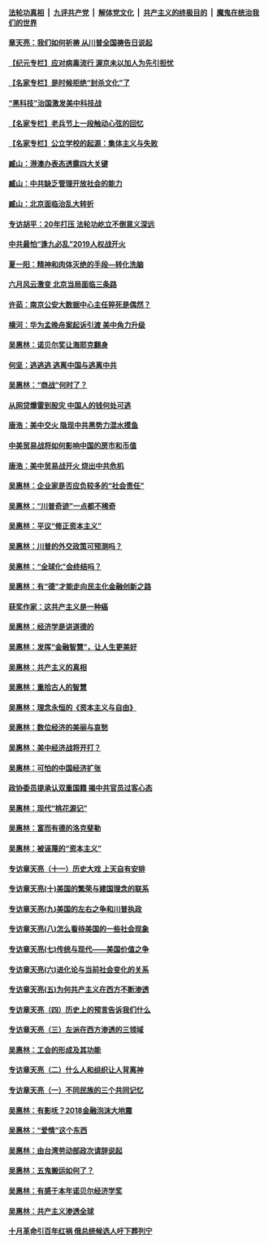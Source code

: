 ####  [法轮功真相](../../../../basic/blob/master/README.md?t=07050731) &nbsp;|&nbsp; [九评共产党](../../../../9ping.md/blob/master/README.md?t=07050731) &nbsp;|&nbsp; [解体党文化](../../../../jtdwh.md/blob/master/README.md?t=07050731)  &nbsp;|&nbsp; [共产主义的终极目的](../../../../gczydzjmd.md/blob/master/README.md?t=07050731) &nbsp;|&nbsp; [魔鬼在统治我们的世界](../../../../mgztzwmdsj.md/blob/master/README.md?t=07050731) 

#### [章天亮：我们如何祈祷 从川普全国祷告日说起](../pages/nsc423/n11944627.md?t=07050731) 

#### [【纪元专栏】应对病毒流行 渥京未以加人为先引担忧](../pages/nsc423/n11875714.md?t=07050731) 

#### [【名家专栏】是时候拒绝“封杀文化”了](../pages/nsc423/n11814093.md?t=07050731) 

#### [“黑科技”治国激发美中科技战](../pages/nsc423/n11638056.md?t=07050731) 

#### [【名家专栏】老兵节上一段触动心弦的回忆](../pages/nsc423/n11646016.md?t=07050731) 

#### [【名家专栏】公立学校的起源：集体主义与失败](../pages/nsc423/n11601833.md?t=07050731) 

#### [臧山：港澳办表态透露四大关键](../pages/nsc423/n11421628.md?t=07050731) 

#### [臧山：中共缺乏管理开放社会的能力](../pages/nsc423/n11407457.md?t=07050731) 

#### [臧山：北京面临治乱大转折](../pages/nsc423/n11406895.md?t=07050731) 

#### [专访胡平：20年打压 法轮功屹立不倒意义深远](../pages/nsc423/n11398800.md?t=07050731) 

#### [中共最怕“逢九必乱”2019人权战开火](../pages/nsc423/n11385248.md?t=07050731) 

#### [夏一阳：精神和肉体灭绝的手段—转化洗脑](../pages/nsc423/n11368250.md?t=07050731) 

#### [六月风云激变 北京当局面临三条路](../pages/nsc423/n11313668.md?t=07050731) 

#### [许茹：南京公安大数据中心主任猝死是偶然？](../pages/nsc423/n11064744.md?t=07050731) 

#### [横河：华为孟晚舟案起诉引渡 美中角力升级](../pages/nsc423/n11027230.md?t=07050731) 

#### [吴惠林：诺贝尔奖让海耶克翻身](../pages/nsc423/n10890049.md?t=07050731) 

#### [何坚：逃逃逃 逃离中国与逃离中共](../pages/nsc423/n10592891.md?t=07050731) 

#### [吴惠林：“商战”何时了？](../pages/nsc423/n10573558.md?t=07050731) 

#### [从网贷爆雷到股灾 中国人的钱何处可逃](../pages/nsc423/n10572800.md?t=07050731) 

#### [唐浩：美中交火 隐现中共黑势力混水摸鱼](../pages/nsc423/n10544040.md?t=07050731) 

#### [中美贸易战将如何影响中国的房市和币值](../pages/nsc423/n10543697.md?t=07050731) 

#### [唐浩：美中贸易战开火 烧出中共危机](../pages/nsc423/n10540126.md?t=07050731) 

#### [吴惠林：企业家是否应负较多的“社会责任”](../pages/nsc423/n10535022.md?t=07050731) 

#### [吴惠林：“川普奇迹”一点都不稀奇](../pages/nsc423/n10512808.md?t=07050731) 

#### [吴惠林：平议“修正资本主义”](../pages/nsc423/n10495724.md?t=07050731) 

#### [吴惠林：川普的外交政策可预测吗？](../pages/nsc423/n10462387.md?t=07050731) 

#### [吴惠林：“全球化”会终结吗？](../pages/nsc423/n10452838.md?t=07050731) 

#### [吴惠林：有“德”才能走向民主化金融创新之路](../pages/nsc423/n10432292.md?t=07050731) 

#### [获奖作家：这共产主义是一种癌](../pages/nsc423/n10431541.md?t=07050731) 

#### [吴惠林：经济学是讲道德的](../pages/nsc423/n10398014.md?t=07050731) 

#### [吴惠林：发挥“金融智慧”，让人生更美好](../pages/nsc423/n10375019.md?t=07050731) 

#### [吴惠林：共产主义的真相](../pages/nsc423/n10351394.md?t=07050731) 

#### [吴惠林：重拾古人的智慧](../pages/nsc423/n10337691.md?t=07050731) 

#### [吴惠林：理念永恒的《资本主义与自由》](../pages/nsc423/n10316274.md?t=07050731) 

#### [吴惠林：数位经济的美丽与哀愁](../pages/nsc423/n10292946.md?t=07050731) 

#### [吴惠林：美中经济战将开打？](../pages/nsc423/n10258825.md?t=07050731) 

#### [吴惠林：可怕的中国经济扩张](../pages/nsc423/n10219147.md?t=07050731) 

#### [政协委员提承认双重国籍 揭中共官员过客心态](../pages/nsc423/n10208809.md?t=07050731) 

#### [吴惠林：现代“桃花源记”](../pages/nsc423/n10185234.md?t=07050731) 

#### [吴惠林：富而有德的洛克斐勒](../pages/nsc423/n10142264.md?t=07050731) 

#### [吴惠林：被诬蔑的“资本主义”](../pages/nsc423/n10124816.md?t=07050731) 

#### [专访章天亮（十一）历史大戏 上天自有安排](../pages/nsc423/n10094905.md?t=07050731) 

#### [专访章天亮(十)美国的繁荣与建国理念的联系](../pages/nsc423/n10094899.md?t=07050731) 

#### [专访章天亮(九)美国的左右之争和川普执政](../pages/nsc423/n10094889.md?t=07050731) 

#### [专访章天亮(八)怎么看待美国的一些社会现象](../pages/nsc423/n10094857.md?t=07050731) 

#### [专访章天亮(七)传统与现代——美国价值之争](../pages/nsc423/n10093140.md?t=07050731) 

#### [专访章天亮(六)进化论与当前社会变化的关系](../pages/nsc423/n10092036.md?t=07050731) 

#### [专访章天亮(五)为何共产主义在西方不断渗透](../pages/nsc423/n10083620.md?t=07050731) 

#### [专访章天亮（四）历史上的预言告诉我们什么](../pages/nsc423/n10083606.md?t=07050731) 

#### [专访章天亮（三）左派在西方渗透的三领域](../pages/nsc423/n10081115.md?t=07050731) 

#### [吴惠林：工会的形成及其功能](../pages/nsc423/n10080633.md?t=07050731) 

#### [专访章天亮（二）什么人和组织让人背离神](../pages/nsc423/n10076637.md?t=07050731) 

#### [专访章天亮（一）不同民族的三个共同记忆](../pages/nsc423/n10074188.md?t=07050731) 

#### [吴惠林：有影呒？2018金融泡沫大地震](../pages/nsc423/n10040534.md?t=07050731) 

#### [吴惠林：“爱情”这个东西](../pages/nsc423/n10019423.md?t=07050731) 

#### [吴惠林：由台湾劳动部政次请辞说起](../pages/nsc423/n9979679.md?t=07050731) 

#### [吴惠林：五鬼搬运如何了？](../pages/nsc423/n9925338.md?t=07050731) 

#### [吴惠林：有感于本年诺贝尔经济学奖](../pages/nsc423/n9871883.md?t=07050731) 

#### [吴惠林：共产主义渗透全球](../pages/nsc423/n9812748.md?t=07050731) 

#### [十月革命引百年红祸 俄总统候选人吁下葬列宁](../pages/nsc423/n9810182.md?t=07050731) 

